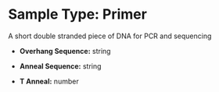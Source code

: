 # Sample Type: Primer

A short double stranded piece of DNA for PCR and sequencing
  
    
- **Overhang Sequence:** string
    
  
    
- **Anneal Sequence:** string
    
  
    
- **T Anneal:** number
    
  
